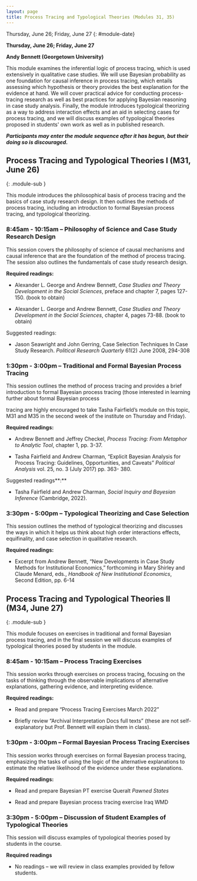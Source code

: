 ```yaml
---
layout: page
title: Process Tracing and Typological Theories (Modules 31, 35)
---
```


Thursday, June 26; Friday, June 27
{: #module-date}

**Thursday, June 26; Friday, June 27**

**Andy Bennett (Georgetown University)**

This module examines the inferential logic of process tracing, which is used extensively in qualitative case studies. We will use Bayesian probability as one foundation for causal inference in process tracing, which entails assessing which hypothesis or theory provides the best explanation for the evidence at hand. We will cover practical advice for conducting process-tracing research as well as best practices for applying Bayesian reasoning in case study analysis. Finally, the module introduces typological theorizing as a way to address interaction effects and an aid in selecting cases for process tracing, and we will discuss examples of typological theories proposed in students' own work as well as in published research.

***Participants may enter the module sequence after it has begun, but their doing so is discouraged.***

## Process Tracing and Typological Theories I (M31, June 26)
{: .module-sub }

This module introduces the philosophical basis of process tracing and the basics of case study research design. It then outlines the methods of process tracing, including an introduction to formal Bayesian process tracing, and typological theorizing.

### 8:45am - 10:15am – Philosophy of Science and Case Study Research Design


This session covers the philosophy of science of causal mechanisms and causal inference that are the foundation of the method of process tracing. The session also outlines the fundamentals of case study research design.

**Required readings:**

  - Alexander L. George and Andrew Bennett, *Case Studies and Theory Development in the Social Sciences*, preface and chapter 7, pages 127-150. (book to obtain)

  - Alexander L. George and Andrew Bennett, *Case Studies and Theory Development in the Social Sciences*, chapter 4, pages 73-88. (book to obtain)

Suggested readings:

  - Jason Seawright and John Gerring, Case Selection Techniques In Case Study Research. *Political Research Quarterly* 61(2) June 2008, 294-308

### 1:30pm - 3:00pm – Traditional and Formal Bayesian Process Tracing


This session outlines the method of process tracing and provides a brief introduction to formal Bayesian process tracing (those interested in learning further about formal Bayesian process

tracing are highly encouraged to take Tasha Fairfield’s module on this topic, M31 and M35 in the second week of the institute on Thursday and Friday).

**Required readings:**

  - Andrew Bennett and Jeffrey Checkel, *Process Tracing: From Metaphor to Analytic Tool*, chapter 1, pp. 3-37.

  - Tasha Fairfield and Andrew Charman, “Explicit Bayesian Analysis for Process Tracing: Guidelines, Opportunities, and Caveats” *Political Analysis* vol. 25, no. 3 (July 2017) pp. 363- 380.

Suggested readings**:**

  - Tasha Fairfield and Andrew Charman, *Social Inquiry and Bayesian Inference* (Cambridge, 2022).

### 3:30pm - 5:00pm – Typological Theorizing and Case Selection


This session outlines the method of typological theorizing and discusses the ways in which it helps us think about high order interactions effects, equifinality, and case selection in qualitative research.

**Required readings:**

  - Excerpt from Andrew Bennett, “New Developments in Case Study Methods for Institutional Economics,” forthcoming in Mary Shirley and Claude Menard, eds., *Handbook of New Institutional Economics*, Second Edition, pp. 6-14

## Process Tracing and Typological Theories II (M34, June 27) 
{: .module-sub }

This module focuses on exercises in traditional and formal Bayesian process tracing, and in the final session we will discuss examples of typological theories posed by students in the module.

### 8:45am - 10:15am – Process Tracing Exercises


This session works through exercises on process tracing, focusing on the tasks of thinking through the observable implications of alternative explanations, gathering evidence, and interpreting evidence.

**Required readings:**

  - Read and prepare “Process Tracing Exercises March 2022”

  - Briefly review “Archival Interpretation Docs full texts” (these are not self-explanatory but Prof. Bennett will explain them in class).

### 1:30pm - 3:00pm – Formal Bayesian Process Tracing Exercises


This session works through exercises on formal Bayesian process tracing, emphasizing the tasks of using the logic of the alternative explanations to estimate the relative likelihood of the evidence under these explanations.

**Required readings:**

  - Read and prepare Bayesian PT exercise Queralt *Pawned States*

  - Read and prepare Bayesian process tracing exercise Iraq WMD

### 3:30pm - 5:00pm – Discussion of Student Examples of Typological Theories


This session will discuss examples of typological theories posed by students in the course.

**Required readings**

  - No readings – we will review in class examples provided by fellow students.